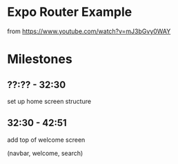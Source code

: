 # Expo Router Example

from https://www.youtube.com/watch?v=mJ3bGvy0WAY

# Milestones

## ??:?? - 32:30

set up home screen structure

## 32:30 - 42:51

add top of welcome screen

(navbar, welcome, search)
